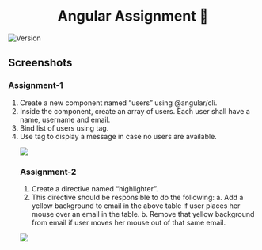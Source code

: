 <h1 align="center">Angular Assignment 👋</h1>
<p>
  <img alt="Version" src="https://img.shields.io/badge/version-1.0.0-blue.svg?cacheSeconds=2592000" />
</p>

## Screenshots

### Assignment-1

1. Create a new component named “users” using @angular/cli.
2. Inside the component, create an array of users. Each user shall have a name, username and email.
3. Bind list of users using <table> tag.
4. Use <ng-template> tag to display a message in case no users are available.

![](https://i.imgur.com/z9CtzGt.gif)

### Assignment-2

1. Create a directive named “highlighter”.
2. This directive should be responsible to do the following:
   a. Add a yellow background to email in the above table if user places her mouse over an email in the table.
   b. Remove that yellow background from email if user moves her mouse out of that same email.

![](https://i.imgur.com/tx2yss1.gif)
